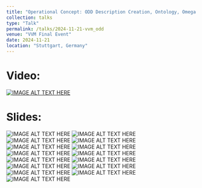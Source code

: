 ```yaml
---
title: "Operational Concept: ODD Description Creation, Ontology, Omega Format"
collection: talks
type: "Talk"
permalink: /talks/2024-11-21-vvm_odd
venue: "VVM Final Event"
date: 2024-11-21
location: "Stuttgart, Germany"
---
```


Video:
======
[![IMAGE ALT TEXT HERE](https://kai-storms.github.io/files/2024-11-21-vvm_odd-splash.png)](https://www.vvm-projekt.de/fileadmin/user_upload/Final_Event/video/VVM_FE_Video_12_Storms.mp4)

Slides:
======
![IMAGE ALT TEXT HERE](https://kai-storms.github.io/files/2024-11-21-vvm_odd-slides/00.jpeg)
![IMAGE ALT TEXT HERE](https://kai-storms.github.io/files/2024-11-21-vvm_odd-slides/01.jpeg)
![IMAGE ALT TEXT HERE](https://kai-storms.github.io/files/2024-11-21-vvm_odd-slides/02.jpeg)
![IMAGE ALT TEXT HERE](https://kai-storms.github.io/files/2024-11-21-vvm_odd-slides/03.jpeg)
![IMAGE ALT TEXT HERE](https://kai-storms.github.io/files/2024-11-21-vvm_odd-slides/04.jpeg)
![IMAGE ALT TEXT HERE](https://kai-storms.github.io/files/2024-11-21-vvm_odd-slides/05.jpeg)
![IMAGE ALT TEXT HERE](https://kai-storms.github.io/files/2024-11-21-vvm_odd-slides/06.jpeg)
![IMAGE ALT TEXT HERE](https://kai-storms.github.io/files/2024-11-21-vvm_odd-slides/07.jpeg)
![IMAGE ALT TEXT HERE](https://kai-storms.github.io/files/2024-11-21-vvm_odd-slides/08.jpeg)
![IMAGE ALT TEXT HERE](https://kai-storms.github.io/files/2024-11-21-vvm_odd-slides/09.jpeg)
![IMAGE ALT TEXT HERE](https://kai-storms.github.io/files/2024-11-21-vvm_odd-slides/10.jpeg)
![IMAGE ALT TEXT HERE](https://kai-storms.github.io/files/2024-11-21-vvm_odd-slides/11.jpeg)
![IMAGE ALT TEXT HERE](https://kai-storms.github.io/files/2024-11-21-vvm_odd-slides/12.jpeg)
![IMAGE ALT TEXT HERE](https://kai-storms.github.io/files/2024-11-21-vvm_odd-slides/13.jpeg)
![IMAGE ALT TEXT HERE](https://kai-storms.github.io/files/2024-11-21-vvm_odd-slides/14.jpeg)
